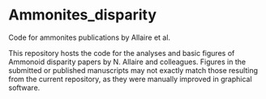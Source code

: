 # Ammonites_disparity
Code for ammonites publications by Allaire et al. 

This repository hosts the code for the analyses and basic figures of Ammonoid disparity papers by N. Allaire and colleagues.
Figures in the submitted or published manuscripts may not exactly match those resulting from the current repository, as they were manually improved in graphical software.
